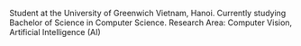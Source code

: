 Student at the University of Greenwich Vietnam, Hanoi. Currently studying Bachelor of Science in Computer Science. Research Area: Computer Vision, Artificial Intelligence (AI)
